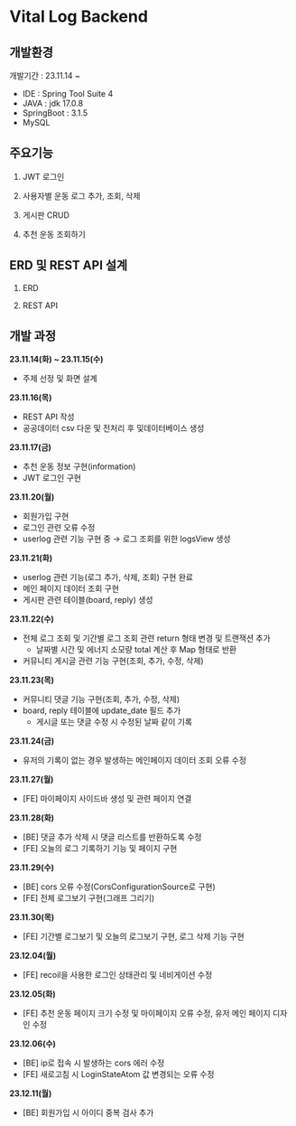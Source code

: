 # Vital Log Backend

## 개발환경

개발기간 : 23.11.14 ~ 

- IDE : Spring Tool Suite 4
- JAVA : jdk 17.0.8
- SpringBoot : 3.1.5
- MySQL 

## 주요기능

1. JWT 로그인

2. 사용자별 운동 로그 추가, 조회, 삭제

3. 게시판 CRUD

4. 추천 운동 조회하기

## ERD 및 REST API 설계

1. ERD


2. REST API


## 개발 과정

**23.11.14(화) ~ 23.11.15(수)** 
- 주제 선정 및 화면 설계

**23.11.16(목)** 
- REST API 작성
- 공공데이터 csv 다운 및 전처리 후 및데이터베이스 생성

**23.11.17(금)** 
- 추천 운동 정보 구현(information)
- JWT 로그인 구현

**23.11.20(월)** 
- 회원가입 구현
- 로그인 관련 오류 수정
- userlog 관련 기능 구현 중 → 로그 조회를 위한 logsView 생성

**23.11.21(화)** 
- userlog 관련 기능(로그 추가, 삭제, 조회) 구현 완료
- 메인 페이지 데이터 조회 구현
- 게시판 관련 테이블(board, reply) 생성

**23.11.22(수)**
- 전체 로그 조회 및 기간별 로그 조회 관련 return 형태 변경 및 트랜잭션 추가
    - 날짜별 시간 및 에너지 소모량 total 계산 후 Map 형태로 반환
- 커뮤니티 게시글 관련 기능 구현(조회, 추가, 수정, 삭제)

**23.11.23(목)**
- 커뮤니티 댓글 기능 구현(조회, 추가, 수정, 삭제)
- board, reply 테이블에 update_date 필드 추가
    - 게시글 또는 댓글 수정 시 수정된 날짜 같이 기록

**23.11.24(금)**
- 유저의 기록이 없는 경우 발생하는 메인페이지 데이터 조회 오류 수정  

**23.11.27(월)**
- [FE] 마이페이지 사이드바 생성 및 관련 페이지 연결

**23.11.28(화)**
- [BE] 댓글 추가 삭제 시 댓글 리스트를 반환하도록 수정
- [FE] 오늘의 로그 기록하기 기능 및 페이지 구현

**23.11.29(수)**
- [BE] cors 오류 수정(CorsConfigurationSource로 구현)
- [FE] 전체 로그보기 구현(그래프 그리기)

**23.11.30(목)**
- [FE] 기간별 로그보기 및 오늘의 로그보기 구현, 로그 삭제 기능 구현

**23.12.04(월)**
- [FE] recoil을 사용한 로그인 상태관리 및 네비게이션 수정

**23.12.05(화)**
- [FE] 추천 운동 페이지 크기 수정 및 마이페이지 오류 수정, 유저 메인 페이지 디자인 수정 

**23.12.06(수)**
- [BE] ip로 접속 시 발생하는 cors 에러 수정
- [FE] 새로고침 시 LoginStateAtom 값 변경되는 오류 수정

**23.12.11(월)**
- [BE] 회원가입 시 아이디 중복 검사 추가
